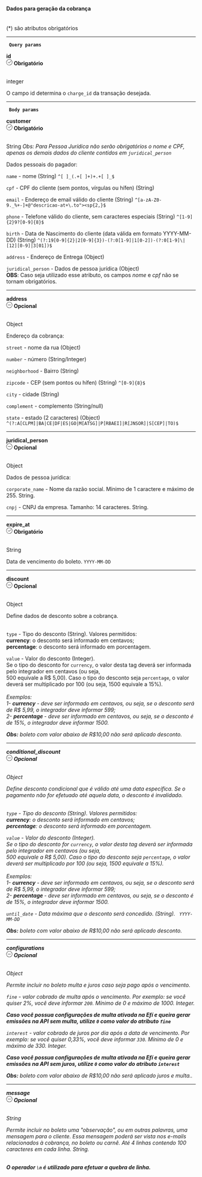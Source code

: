 <div>
    <div className="espaco-1">
  

   #### Dados para geração da cobrança
  <br/>                                        
<div className="subtitulo">
    (*) são atributos obrigatórios
    </div>
    </div>

****
  <div>  
        <p><code><strong> Query params </code></strong></p>
          <div className="left">
         <b>id</b>   
          </div>
           <div className="right">
            <div className="obrigatorio">
              <svg id="check-circle" xmlns="http://www.w3.org/2000/svg" width="16" height="16" viewBox="0 0 16 16">
  <path id="Caminho_19146" data-name="Caminho 19146" d="M127.946,200a8,8,0,1,0,8,8A7.936,7.936,0,0,0,127.946,200Zm0,15.2a7.2,7.2,0,0,1-5.09-12.29,7.131,7.131,0,0,1,5.09-2.11,7.2,7.2,0,0,1,0,14.4Z" transform="translate(-119.946 -200)" fill="#2f2f2f"/>
  <path id="Caminho_19147" data-name="Caminho 19147" d="M127.964,211.4l-2.4-2.4a.4.4,0,0,1,.564-.565l2.115,2.115,4.234-4.234a.4.4,0,1,1,.569.57l-4.518,4.514a.393.393,0,0,1-.564,0Z" transform="translate(-121.046 -201.241)" fill="#2f2f2f"/>
</svg> 
               <b>Obrigatório</b>      
            </div>
          </div>
  </div>                                      

<br/>                                        
<div className="subtitulo"> 

integer
</div>

O campo id determina o <code>charge_id</code> da transação desejada.

****

 <div>  
 <p><code><strong> Body params </code></strong></p>
              <div className="left">
               <b>customer</b>   
              </div>
               <div className="right">
               <div className="obrigatorio">
                 <svg id="check-circle" xmlns="http://www.w3.org/2000/svg" width="16" height="16" viewBox="0 0 16 16">
      <path id="Caminho_19146" data-name="Caminho 19146" d="M127.946,200a8,8,0,1,0,8,8A7.936,7.936,0,0,0,127.946,200Zm0,15.2a7.2,7.2,0,0,1-5.09-12.29,7.131,7.131,0,0,1,5.09-2.11,7.2,7.2,0,0,1,0,14.4Z" transform="translate(-119.946 -200)" fill="#2f2f2f"/>
      <path id="Caminho_19147" data-name="Caminho 19147" d="M127.964,211.4l-2.4-2.4a.4.4,0,0,1,.564-.565l2.115,2.115,4.234-4.234a.4.4,0,1,1,.569.57l-4.518,4.514a.393.393,0,0,1-.564,0Z" transform="translate(-121.046 -201.241)" fill="#2f2f2f"/>
</svg> 
                  <b>Obrigatório</b>   
                </div>
              </div>
      </div>                                                
    
  <br/>                                        
<div className="subtitulo"> 
    
  String <em> Obs: Para Pessoa Jurídica não serão obrigatórios o nome e CPF, apenas os demais dados do cliente contidos em ``juridical_person``</em>
    </div>
 <div>
 Dados pessoais do pagador:
</div>

  ``name`` - nome (String) ``^[ ]_(.+[ ]+)+.+[ ]_$``

  ``cpf`` -  CPF do cliente (sem pontos, vírgulas ou hífen) (String)

  ``email`` - Endereço de email válido do cliente (String) ``^[a-zA-Z0-9._%+-]+@"descricao-at+\.to"><sp{2,}$``

  ``phone`` - Telefone válido do cliente, sem caracteres especiais (String) ``^[1-9]{2}9?[0-9]{8}$``

  ``birth`` - Data de Nascimento do cliente (data válida em formato YYYY-MM-DD) (String) ``^(?:19[0-9]{2}|2[0-9]{3})-(?:0[1-9]|1[0-2])-(?:0[1-9]\|[12][0-9]|3[01])$``

  ``address`` - Endereço de Entrega (Object)

   ``juridical_person`` -  Dados de pessoa jurídica (Object)<br/>
  <b>OBS</b>: Caso seja utilizado esse atributo, os campos <i>nome</i> e <i>cpf</i> não se tornam obrigatórios.


  ****

   <div>  
           <div className="left">
           <b>address</b>   
          </div>
           <div className="right">
           <div className="opcional">
            <svg id="minus-circle" xmlns="http://www.w3.org/2000/svg" width="16" height="16" viewBox="0 0 16 16">
  <path id="Caminho_19359" data-name="Caminho 19359" d="M728,200a8,8,0,1,0,8,8A8.009,8.009,0,0,0,728,200Zm0,15.2a7.2,7.2,0,1,1,7.2-7.2A7.208,7.208,0,0,1,728,215.2Z" transform="translate(-720 -200)" fill="#2f2f2f"/>
  <path id="Caminho_19360" data-name="Caminho 19360" d="M732.541,209.5H725.5a.4.4,0,1,0,0,.8h7.043a.4.4,0,0,0,0-.8Z" transform="translate(-721.02 -201.9)" fill="#2f2f2f"/>
</svg> 
              <b>Opcional</b>   
            </div>
          </div>
  </div> 

  <br/>                                        
<div className="subtitulo"> 
    
  Object
    </div>
   <div>
 Endereço da cobrança:
</div>

  ``street`` - nome da rua (Object)

  ``number`` -  número (String/Integer)

  ``neighborhood`` - Bairro (String)

  ``zipcode`` - CEP (sem pontos ou hífen) (String) ``^[0-9]{8}$``

  ``city`` - cidade (String)

  ``complement`` - complemento (String/null)

  ``state`` -  estado (2 caracteres) (Object) ``^(?:A[CLPM]|BA|CE|DF|ES|GO|M[ATSG]|P[RBAEI]|R[JNSOR]|S[CEP]|TO)$``  

  ****

   <div>  
           <div className="left">
           <b>juridical_person</b>   
          </div>
           <div className="right">
           <div className="opcional">
            <svg id="minus-circle" xmlns="http://www.w3.org/2000/svg" width="16" height="16" viewBox="0 0 16 16">
  <path id="Caminho_19359" data-name="Caminho 19359" d="M728,200a8,8,0,1,0,8,8A8.009,8.009,0,0,0,728,200Zm0,15.2a7.2,7.2,0,1,1,7.2-7.2A7.208,7.208,0,0,1,728,215.2Z" transform="translate(-720 -200)" fill="#2f2f2f"/>
  <path id="Caminho_19360" data-name="Caminho 19360" d="M732.541,209.5H725.5a.4.4,0,1,0,0,.8h7.043a.4.4,0,0,0,0-.8Z" transform="translate(-721.02 -201.9)" fill="#2f2f2f"/>
</svg> 
              <b>Opcional</b>   
            </div>
          </div>
  </div> 

  <br/>                                        
<div className="subtitulo"> 

 Object
    </div>
   <div>
 Dados de pessoa jurídica:
</div>

``corporate_name`` - Nome da razão social. Mínimo de 1 caractere e máximo de 255. String.


``cnpj`` - CNPJ da empresa. Tamanho: 14 caracteres. String.

  

  ****
   <div>  
               <div className="left">
               <b>expire_at</b>   
              </div>
               <div className="right">
               <div className="obrigatorio">
                  <svg id="check-circle" xmlns="http://www.w3.org/2000/svg" width="16" height="16" viewBox="0 0 16 16">
      <path id="Caminho_19146" data-name="Caminho 19146" d="M127.946,200a8,8,0,1,0,8,8A7.936,7.936,0,0,0,127.946,200Zm0,15.2a7.2,7.2,0,0,1-5.09-12.29,7.131,7.131,0,0,1,5.09-2.11,7.2,7.2,0,0,1,0,14.4Z" transform="translate(-119.946 -200)" fill="#2f2f2f"/>
      <path id="Caminho_19147" data-name="Caminho 19147" d="M127.964,211.4l-2.4-2.4a.4.4,0,0,1,.564-.565l2.115,2.115,4.234-4.234a.4.4,0,1,1,.569.57l-4.518,4.514a.393.393,0,0,1-.564,0Z" transform="translate(-121.046 -201.241)" fill="#2f2f2f"/>
</svg> 
                   <b>Obrigatório</b>      
                </div>
              </div>
      </div>                                                        
    
  <br/>                                        
<div className="subtitulo"> 
    
  String
  </div> 
    Data de vencimento do boleto. <code>YYYY-MM-DD</code>


  ****
   <div>  
               <div className="left">
               <b>discount</b>   
              </div>
               <div className="right">
               <div className="opcional">
                <svg id="minus-circle" xmlns="http://www.w3.org/2000/svg" width="16" height="16" viewBox="0 0 16 16">
      <path id="Caminho_19359" data-name="Caminho 19359" d="M728,200a8,8,0,1,0,8,8A8.009,8.009,0,0,0,728,200Zm0,15.2a7.2,7.2,0,1,1,7.2-7.2A7.208,7.208,0,0,1,728,215.2Z" transform="translate(-720 -200)" fill="#2f2f2f"/>
      <path id="Caminho_19360" data-name="Caminho 19360" d="M732.541,209.5H725.5a.4.4,0,1,0,0,.8h7.043a.4.4,0,0,0,0-.8Z" transform="translate(-721.02 -201.9)" fill="#2f2f2f"/>
</svg> 
                <b>Opcional</b>
                </div>            
                </div>
              </div>
      </div>                                              
    
  <br/>                                        
<div className="subtitulo"> 
    
  Object
  </div> 
 Define dados de desconto sobre a cobrança.<br/><br/>



``type`` - Tipo do desconto (String). Valores permitidos:<br/>
<b>currency</b>: o desconto será informado em centavos;<br/>
<b>percentage</b>: o desconto será informado em porcentagem.<br/>

``value`` - Valor do desconto (Integer). <br/>
Se o tipo do desconto for  <code>currency</code>, o valor desta tag deverá ser informada pelo integrador em centavos (ou seja,<br/> 500 equivale a R$ 5,00). Caso o tipo do desconto seja <code>percentage</code>, o valor deverá ser multiplicado por 100 (ou seja, 1500 equivale a 15%). <br/><br/>
<em>Exemplos:<em><br/>
1- <b>currency</b> - deve ser informado em centavos, ou seja, se o desconto será de R$ 5,99, o integrador deve informar 599;<br/>
2- <b>percentage </b> - deve ser informado em centavos, ou seja, se o desconto é de 15%, o integrador deve informar 1500.
    
  <b>Obs:</b> <em>boleto com valor abaixo de R$10,00 não será aplicado desconto</em>.

  ****
   <div>  
               <div className="left">
               <b>conditional_discount</b>   
              </div>
               <div className="right">
               <div className="opcional">
                <svg id="minus-circle" xmlns="http://www.w3.org/2000/svg" width="16" height="16" viewBox="0 0 16 16">
      <path id="Caminho_19359" data-name="Caminho 19359" d="M728,200a8,8,0,1,0,8,8A8.009,8.009,0,0,0,728,200Zm0,15.2a7.2,7.2,0,1,1,7.2-7.2A7.208,7.208,0,0,1,728,215.2Z" transform="translate(-720 -200)" fill="#2f2f2f"/>
      <path id="Caminho_19360" data-name="Caminho 19360" d="M732.541,209.5H725.5a.4.4,0,1,0,0,.8h7.043a.4.4,0,0,0,0-.8Z" transform="translate(-721.02 -201.9)" fill="#2f2f2f"/>
</svg> 
                <b>Opcional</b>
                </div>            
                </div>
              </div>
      </div>                                              
    
  <br/>                                        
<div className="subtitulo"> 
    
  Object
  </div> 
 Define desconto condicional que é válido até uma data específica. Se o pagamento não for efetuado até aquela data, o desconto é invalidado.<br/>

<br/>

``type`` - Tipo do desconto (String). Valores permitidos:<br/>
<b>currency</b>: o desconto será informado em centavos;<br/>
<b>percentage</b>: o desconto será informado em porcentagem.<br/>

``value`` - Valor do desconto (Integer). <br/>
Se o tipo do desconto for  <code>currency</code>, o valor desta tag deverá ser informada pelo integrador em centavos (ou seja,<br/> 500 equivale a R$ 5,00). Caso o tipo do desconto seja <code>percentage</code>, o valor deverá ser multiplicado por 100 (ou seja, 1500 equivale a 15%). <br/><br/>
<em>Exemplos:</em><br/>
1- <b>currency</b> - deve ser informado em centavos, ou seja, se o desconto será de R$ 5,99, o integrador deve informar 599;<br/>
2- <b>percentage </b> - deve ser informado em centavos, ou seja, se o desconto é de 15%, o integrador deve informar 1500.<br/>

``until_date`` - Data máxima que o desconto será concedido. (String). <code> YYYY-MM-DD</code>
    
  <b>Obs:</b> <em>boleto com valor abaixo de R$10,00 não será aplicado desconto</em>.

  ****
   <div>  
               <div className="left">
               <b>configurations</b>   
              </div>
               <div className="right">
               <div className="opcional">
                <svg id="minus-circle" xmlns="http://www.w3.org/2000/svg" width="16" height="16" viewBox="0 0 16 16">
      <path id="Caminho_19359" data-name="Caminho 19359" d="M728,200a8,8,0,1,0,8,8A8.009,8.009,0,0,0,728,200Zm0,15.2a7.2,7.2,0,1,1,7.2-7.2A7.208,7.208,0,0,1,728,215.2Z" transform="translate(-720 -200)" fill="#2f2f2f"/>
      <path id="Caminho_19360" data-name="Caminho 19360" d="M732.541,209.5H725.5a.4.4,0,1,0,0,.8h7.043a.4.4,0,0,0,0-.8Z" transform="translate(-721.02 -201.9)" fill="#2f2f2f"/>
</svg> 
                <b>Opcional</b>
                </div>            
                </div>
              </div>
      </div>                                              
    
  <br/>                                        
<div className="subtitulo"> 
    
  Object
  </div> 

 Permite incluir no boleto multa e juros caso seja pago após o vencimento.
 <br/>


  ``fine`` - valor cobrado de multa após o vencimento. Por exemplo: se você quiser 2%, você deve informar <code>200</code>. Mínimo de 0 e máximo de 1000. Integer.<br/>

  <b>Caso você possua configurações de multa ativada na Efí e queira gerar emissões na API sem multa, utilize <code>0</code> como valor do atributo <code>fine</code><br/></b>

  ``interest`` - valor cobrado de juros por dia após a data de vencimento. Por exemplo: se você quiser 0,33%, você deve informar <code>330</code>. Mínimo de 0 e máximo de 330. Integer.<br/>

  <b>Caso você possua configurações de multa ativada na Efí e queira gerar emissões na API sem juros, utilize <code>0</code> como valor do atributo <code>interest</code></b>
    
  <b>Obs:</b> <em>boleto com valor abaixo de R$10,00 não será aplicado juros e multa.</em>.

  ****
   <div>  
               <div className="left">
               <b>message</b>   
              </div>
               <div className="right">
               <div className="opcional">
                <svg id="minus-circle" xmlns="http://www.w3.org/2000/svg" width="16" height="16" viewBox="0 0 16 16">
      <path id="Caminho_19359" data-name="Caminho 19359" d="M728,200a8,8,0,1,0,8,8A8.009,8.009,0,0,0,728,200Zm0,15.2a7.2,7.2,0,1,1,7.2-7.2A7.208,7.208,0,0,1,728,215.2Z" transform="translate(-720 -200)" fill="#2f2f2f"/>
      <path id="Caminho_19360" data-name="Caminho 19360" d="M732.541,209.5H725.5a.4.4,0,1,0,0,.8h7.043a.4.4,0,0,0,0-.8Z" transform="translate(-721.02 -201.9)" fill="#2f2f2f"/>
</svg> 
                <b>Opcional</b>
                </div>            
                </div>
              </div>
      </div>                                              
    
  <br/>                                        
<div className="subtitulo"> 
    
  String
  </div> 
 	Permite incluir no boleto uma "observação", ou em outras palavras, uma mensagem para o cliente. Essa mensagem poderá ser vista nos e-mails relacionados à cobrança, no boleto ou carnê.
  Até 4 linhas contendo 100 caracteres em cada linha. String.<br/><br/>

 <b>O operador <code>\n</code> é utilizado para efetuar a quebra de linha.</b>


  </div>
     